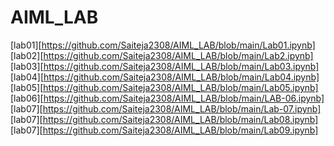# AIML_LAB
[lab01][https://github.com/Saiteja2308/AIML_LAB/blob/main/Lab01.ipynb]<br>
[lab02][https://github.com/Saiteja2308/AIML_LAB/blob/main/Lab2.ipynb]<br>
[lab03][https://github.com/Saiteja2308/AIML_LAB/blob/main/Lab03.ipynb]<br>
[lab04][https://github.com/Saiteja2308/AIML_LAB/blob/main/Lab04.ipynb]<br>
[lab05][https://github.com/Saiteja2308/AIML_LAB/blob/main/Lab05.ipynb]<br>
[lab06][https://github.com/Saiteja2308/AIML_LAB/blob/main/LAB-06.ipynb]<br>
[lab07][https://github.com/Saiteja2308/AIML_LAB/blob/main/Lab-07.ipynb]<br>
[lab07][https://github.com/Saiteja2308/AIML_LAB/blob/main/Lab08.ipynb]<br>
[lab07][https://github.com/Saiteja2308/AIML_LAB/blob/main/Lab09.ipynb]<br>
